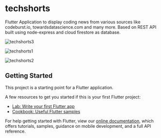 # techshorts

Flutter Application to display coding news from various sources like codeburst.io, towardsdatascience.com and many more.
Based on REST API built using node-express and cloud firestore as database.

![techshorts3](https://user-images.githubusercontent.com/32923529/90111350-29759680-dd6c-11ea-837a-bdac7c637869.png)

![techshorts1](https://user-images.githubusercontent.com/32923529/90111368-309ca480-dd6c-11ea-84ce-32106e21cf92.png)

![techshorts2](https://user-images.githubusercontent.com/32923529/90111373-31cdd180-dd6c-11ea-9e12-d294b7f6d9e7.png)

## Getting Started

This project is a starting point for a Flutter application.

A few resources to get you started if this is your first Flutter project:

* [Lab: Write your first Flutter app](https://flutter.dev/docs/get-started/codelab)
* [Cookbook: Useful Flutter samples](https://flutter.dev/docs/cookbook)

For help getting started with Flutter, view our
[online documentation](https://flutter.dev/docs), which offers tutorials, 
samples, guidance on mobile development, and a full API reference.

